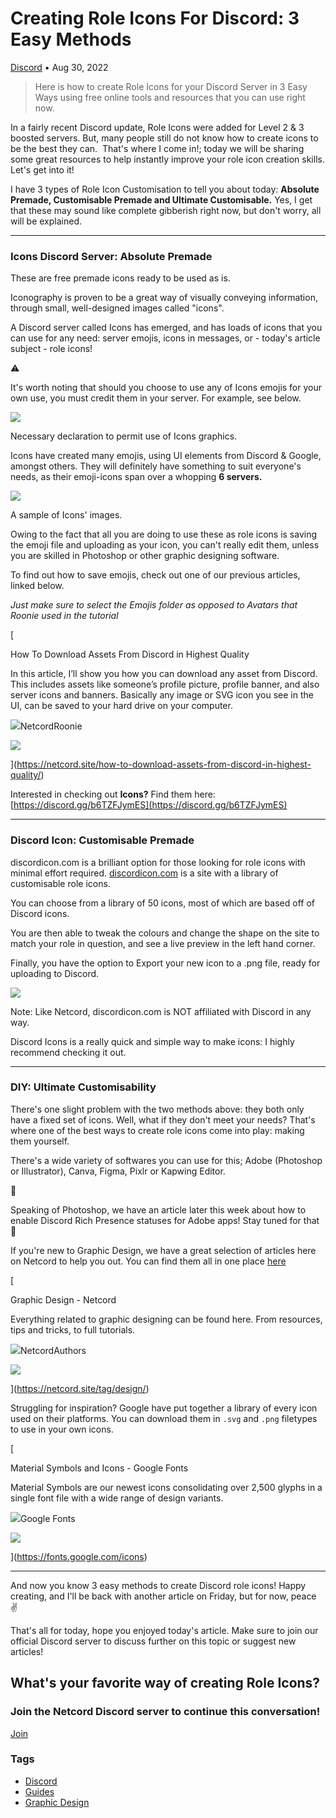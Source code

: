 Creating Role Icons For Discord: 3 Easy Methods
===============================================

[Discord](https://netcord.site/tag/discord/) • Aug 30, 2022

[](https://www.facebook.com/sharer/sharer.php?u=https://netcord.site/how-to-create-role-icons-for-discord/)[](https://twitter.com/intent/tweet?text=Creating%20Role%20Icons%20For%20Discord%3A%203%20Easy%20Methods&url=https://netcord.site/how-to-create-role-icons-for-discord/)

> Here is how to create Role Icons for your Discord Server in 3 Easy Ways using free online tools and resources that you can use right now.

In a fairly recent Discord update, Role Icons were added for Level 2 & 3 boosted servers. But, many people still do not know how to create icons to be the best they can.  That's where I come in!; today we will be sharing some great resources to help instantly improve your role icon creation skills. Let's get into it!

I have 3 types of Role Icon Customisation to tell you about today: **Absolute Premade, Customisable Premade and Ultimate Customisable.** Yes, I get that these may sound like complete gibberish right now, but don't worry, all will be explained.

* * *

### Icons Discord Server: Absolute Premade

These are free premade icons ready to be used as is.

Iconography is proven to be a great way of visually conveying information, through small, well-designed images called "icons".

A Discord server called Icons has emerged, and has loads of icons that you can use for any need: server emojis, icons in messages, or - today's article subject - role icons!

⚠️

It's worth noting that should you choose to use any of Icons emojis for your own use, you must credit them in your server. For example, see below. 

![](https://netcord.site/content/images/2022/08/image-87.png)

Necessary declaration to permit use of Icons graphics.

Icons have created many emojis, using UI elements from Discord & Google, amongst others. They will definitely have something to suit everyone's needs, as their emoji-icons span over a whopping **6 servers.**

![](https://netcord.site/content/images/2022/08/image-88.png)

A sample of Icons' images.

Owing to the fact that all you are doing to use these as role icons is saving the emoji file and uploading as your icon, you can't really edit them, unless you are skilled in Photoshop or other graphic designing software.

To find out how to save emojis, check out one of our previous articles, linked below.

_Just make sure to select the Emojis folder as opposed to Avatars that Roonie used in the tutorial_

[

How To Download Assets From Discord in Highest Quality

In this article, I’ll show you how you can download any asset from Discord. This includes assets like someone’s profile picture, profile banner, and also server icons and banners. Basically any image or SVG icon you see in the UI, can be saved to your hard drive on your computer.

![](https://netcord.site/content/images/size/w256h256/2022/07/Netcord-Logo.png)NetcordRoonie

![](https://netcord.site/content/images/2022/07/download-icons.png)

](https://netcord.site/how-to-download-assets-from-discord-in-highest-quality/)

Interested in checking out **Icons?** Find them here: [https://discord.gg/b6TZFJymES](https://discord.gg/b6TZFJymES)

* * *

### Discord Icon: Customisable Premade

discordicon.com is a brilliant option for those looking for role icons with minimal effort required. [discordicon.com](https://discordicon.com) is a site with a library of customisable role icons.

You can choose from a library of 50 icons, most of which are based off of Discord icons.

You are then able to tweak the colours and change the shape on the site to match your role in question, and see a live preview in the left hand corner.

Finally, you have the option to Export your new icon to a .png file, ready for uploading to Discord.

![](https://netcord.site/content/images/2022/08/image-92.png)

Note: Like Netcord, discordicon.com is NOT affiliated with Discord in any way. 

Discord Icons is a really quick and simple way to make icons: I highly recommend checking it out.

* * *

### DIY: Ultimate Customisability

There's one slight problem with the two methods above: they both only have a fixed set of icons. Well, what if they don't meet your needs? That's where one of the best ways to create role icons come into play: making them yourself.

There's a wide variety of softwares you can use for this; Adobe (Photoshop or Illustrator), Canva, Figma, Pixlr or Kapwing Editor.

🤫

Speaking of Photoshop, we have an article later this week about how to enable Discord Rich Presence statuses for Adobe apps! Stay tuned for that 👀

If you're new to Graphic Design, we have a great selection of articles here on Netcord to help you out. You can find them all in one place [here](https://netcord.site/tag/design/)

[

Graphic Design - Netcord

Everything related to graphic designing can be found here. From resources, tips and tricks, to full tutorials.

![](https://netcord.site/content/images/size/w256h256/2022/07/Netcord-Logo.png)NetcordAuthors

![](https://netcord.site/content/images/2022/08/BLOGASSET_Netcord_PubCover-1.png)

](https://netcord.site/tag/design/)

Struggling for inspiration? Google have put together a library of every icon used on their platforms. You can download them in `.svg` and `.png` filetypes to use in your own icons.

[

Material Symbols and Icons - Google Fonts

Material Symbols are our newest icons consolidating over 2,500 glyphs in a single font file with a wide range of design variants.

![](https://www.gstatic.com/images/branding/product/2x/google_fonts_96dp.png)Google Fonts

![](https://www.gstatic.com/images/icons/material/apps/fonts/1x/material-symbols/material_symbols.jpg)

](https://fonts.google.com/icons)

* * *

And now you know 3 easy methods to create Discord role icons! Happy creating, and I'll be back with another article on Friday, but for now, peace ✌️

That's all for today, hope you enjoyed today's article. Make sure to join our official Discord server to discuss further on this topic or suggest new articles!

What's your favorite way of creating Role Icons?
------------------------------------------------

### Join the Netcord Discord server to continue this conversation!

[Join](https://discord.gg/F7v3XCwssK)

### Tags

*   [Discord](/tag/discord/ "Discord")
*   [Guides](/tag/guides/ "Guides")
*   [Graphic Design](/tag/design/ "Graphic Design")
